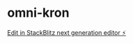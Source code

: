 # omni-kron

[Edit in StackBlitz next generation editor ⚡️](https://stackblitz.com/~/github.com/chip902/omni-kron)